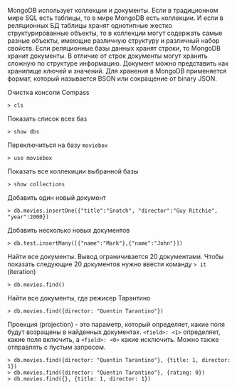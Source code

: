 
MongoDB использует коллекции и документы. 
Если в традиционном мире SQL есть таблицы, то в мире MongoDB есть коллекции. И если в реляционных БД таблицы хранят однотипные жестко структурированные объекты, то в коллекции могут содержать самые разные объекты, имеющие различную структуру и различный набор свойств.
Если реляционные базы данных хранят строки, то MongoDB хранит документы. В отличие от строк документы могут хранить сложную по структуре информацию. Документ можно представить как хранилище ключей и значений.
Для хранения в MongoDB применяется формат, который называется BSON или сокращение от binary JSON.

Очистка консоли Compass
```mongodb
> cls
```

Показать список всех баз
```mongodb
> show dbs
```

Переключиться на базу `moviebox`
```mongodb
> use moviebox
```

Показать все коллекиции выбранной базы 
```mongodb
> show collections
```

Добавить один новый документ
```mongodb
> db.movies.insertOne({"title":"Snatch", "director":"Guy Ritchie", "year":2000})
```

Добавить несколько новых документов
```mongodb
> db.test.insertMany([{"name":"Mark"},{"name":"John"}])
```

Найти все документы. Вывод ограничивается 20 документами. Чтобы показать следующие 20 документов нужно ввести команду `> it` (iteration)
```mongodb
> db.movies.find()
```

Найти все документы, где режисер Тарантино
```mongodb
> db.movies.find({director: "Quentin Tarantino"})
```

Проекция (projection) - это параметр, который определяет, какие поля будут возращены в найденных документах. `<field>: <1>` определяет, какие поля включить, а `<field>: <0>` какие исключить. Можно также отправлять с пустым запросом. 
```mongodb
> db.movies.find({director: "Quentin Tarantino"}, {title: 1, director: 1})
> db.movies.find({director: "Quentin Tarantino"}, {rating: 0})
> db.movies.find({}, {title: 1, director: 1})
```